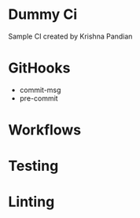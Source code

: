 # Dummy Ci
Sample CI created by Krishna Pandian

# GitHooks
- commit-msg
- pre-commit

# Workflows


# Testing


# Linting
